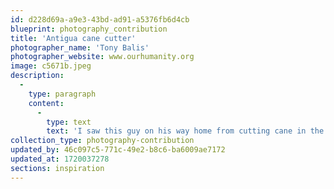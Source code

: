 ```yaml
---
id: d228d69a-a9e3-43bd-ad91-a5376fb6d4cb
blueprint: photography_contribution
title: 'Antigua cane cutter'
photographer_name: 'Tony Balis'
photographer_website: www.ourhumanity.org
image: c5671b.jpeg
description:
  -
    type: paragraph
    content:
      -
        type: text
        text: 'I saw this guy on his way home from cutting cane in the Parish of St. Paul in Antigua and thought "photograph!" He had imagined I was a tourist who might want to buy drugs, so he was surprised and delighted by my request for a photo. I suggested he ride out a little ways into the field next to the road, then turn and charge towards me, machete in full regard. He happily agreed, each of us enjoying the play.'
collection_type: photography-contribution
updated_by: 46c097c5-771c-49e2-b8c6-ba6009ae7172
updated_at: 1720037278
sections: inspiration
---
```

